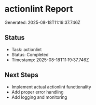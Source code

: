 # actionlint Report

Generated: 2025-08-18T11:19:37.746Z

## Status
- Task: actionlint
- Status: Completed
- Timestamp: 2025-08-18T11:19:37.746Z

## Next Steps
- Implement actual actionlint functionality
- Add proper error handling
- Add logging and monitoring
